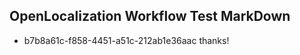 ## OpenLocalization Workflow Test MarkDown
* b7b8a61c-f858-4451-a51c-212ab1e36aac 
thanks!<!--HONumber=Mar16_HO2-->
